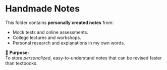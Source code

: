 # Handmade Notes

This folder contains **personally created notes** from:
- Mock tests and online assessments.
- College lectures and workshops.
- Personal research and explanations in my own words.

📌 **Purpose:**  
To store *personalized*, easy-to-understand notes that can be revised faster than textbooks.
